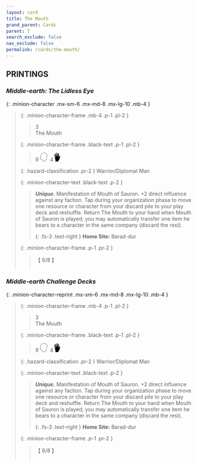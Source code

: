```yaml
---
layout: card
title: The Mouth
grand_parent: Cards
parent: T
search_exclude: false
nav_exclude: false
permalink: /cards/the-mouth/
---
```


## PRINTINGS


### _Middle-earth: The Lidless Eye_

{: .minion-character .mx-sm-6 .mx-md-8 .mx-lg-10 .mb-4 }
> {: .minion-character-frame .mb-4 .p-1 .pl-2 }
> > <div class="hazard-mp">3</div>
> > <div class="card-name">The Mouth</div>
>
> {: .minion-character-frame .black-text .p-1 .pl-2 }
> > 9 ![](/assets/images/mind.svg)&ensp;4![](/assets/images/di.svg)
>
> {: .hazard-classification .pr-2 }
> Warrior/Diplomat Man
>
> {: .minion-character-text .black-text .p-2 }
> > _**Unique.**_ Manifestation of Mouth of Sauron. +2 direct influence against any faction. Tap during your organization phase to move one resource or character from your discard pile to your play deck and reshuffle. Return The Mouth to your hand when Mouth of Sauron is played; you may automatically transfer one item he bears to a character in the same company (discard the rest).   
> > 
> > {: .fs-3 .text-right } 
> > **Home Site:** Barad-dur 
>
> {: .minion-character-frame .p-1 .pr-2 }
> > <div class="card-shield">【 6/8 】</div>
> > <div class="card-corruption-white">&nbsp;</div>

### _Middle-earth Challenge Decks_

{: .minion-character-reprint .mx-sm-6 .mx-md-8 .mx-lg-10 .mb-4 }
> {: .minion-character-frame .mb-4 .p-1 .pl-2 }
> > <div class="hazard-mp">3</div>
> > <div class="card-name">The Mouth</div>
>
> {: .minion-character-frame .black-text .p-1 .pl-2 }
> > 9 ![](/assets/images/mind.svg)&ensp;4![](/assets/images/di.svg)
>
> {: .hazard-classification .pr-2 }
> Warrior/Diplomat Man
>
> {: .minion-character-text .black-text .p-2 }
> > _**Unique.**_ Manifestation of Mouth of Sauron. +2 direct influence against any faction. Tap during your organization phase to move one resource or character from your discard pile to your play deck and reshuffle. Return The Mouth to your hand when Mouth of Sauron is played; you may automatically transfer one item he bears to a character in the same company (discard the rest).   
> > 
> > {: .fs-3 .text-right } 
> > **Home Site:** Barad-dur 
>
> {: .minion-character-frame .p-1 .pr-2 }
> > <div class="card-shield">【 6/8 】</div>
> > <div class="card-corruption-white">&nbsp;</div>
